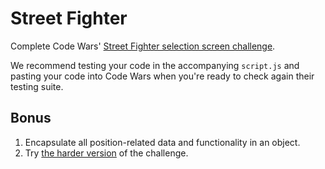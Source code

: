 # Street Fighter

Complete Code Wars' [Street Fighter selection screen challenge](https://www.codewars.com/kata/street-fighter-2-character-selection/javascript).

We recommend testing your code in the accompanying `script.js` and pasting your code into Code Wars when you're ready to check again their testing suite.

## Bonus

1. Encapsulate all position-related data and functionality in an object.
2. Try [the harder version](https://www.codewars.com/kata/street-fighter-2-character-selection-part-2/javascript) of the challenge.
